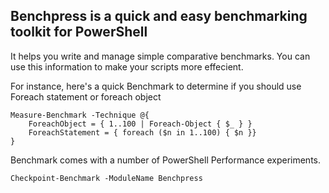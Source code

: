 ﻿## Benchpress is a quick and easy benchmarking toolkit for PowerShell

It helps you write and manage simple comparative benchmarks.
You can use this information to make your scripts more effecient.

For instance, here's a quick Benchmark to determine if you should use Foreach statement or foreach object

    Measure-Benchmark -Technique @{
        ForeachObject = { 1..100 | Foreach-Object { $_ } }
        ForeachStatement = { foreach ($n in 1..100) { $n }}
    }

Benchmark comes with a number of PowerShell Performance experiments.

    Checkpoint-Benchmark -ModuleName Benchpress